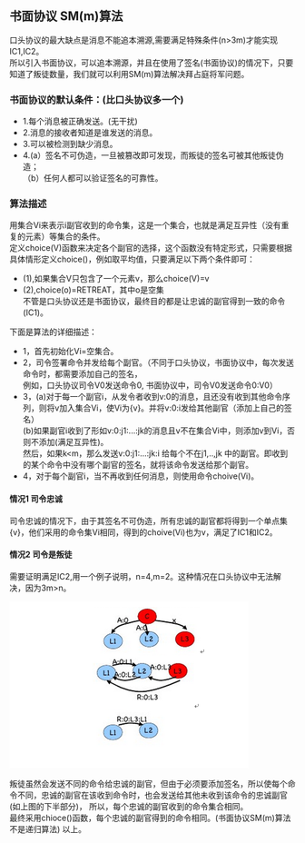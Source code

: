 ## 书面协议 SM(m)算法
口头协议的最大缺点是消息不能追本溯源,需要满足特殊条件(n>3m)才能实现IC1,IC2。<br>
所以引入书面协议，可以追本溯源，并且在使用了签名(书面协议)的情况下，只要知道了叛徒数量，我们就可以利用SM(m)算法解决拜占庭将军问题。<br>

### 书面协议的默认条件：(比口头协议多一个)
* 1.每个消息被正确发送。(无干扰)
* 2.消息的接收者知道是谁发送的消息。
* 3.可以被检测到缺少消息。
* 4.(a）签名不可伪造，一旦被篡改即可发现，而叛徒的签名可被其他叛徒伪造；<br>（b）任何人都可以验证签名的可靠性。

### 算法描述
用集合Vi来表示i副官收到的命令集，这是一个集合，也就是满足互异性（没有重复的元素）等集合的条件。<br>
定义choice(V)函数来决定各个副官的选择，这个函数没有特定形式，只需要根据具体情形定义choice()，例如取平均值，只要满足以下两个条件即可：<br>
* (1),如果集合V只包含了一个元素v，那么choice(V)=v <br>
* (2),choice(o)=RETREAT，其中o是空集 <br>
不管是口头协议还是书面协议，最终目的都是让忠诚的副官得到一致的命令(IC1)。 <br>

下面是算法的详细描述： <br>
* 1，首先初始化Vi=空集合。<br>
* 2，司令签署命令并发给每个副官。（不同于口头协议，书面协议中，每次发送命令时，都需要添加自己的签名，<br> 例如，口头协议司令V0发送命令0,
书面协议中，司令V0发送命令0:V0）<br> 
* 3，(a)对于每一个副官i，从发令者收到v:0的消息，且还没有收到其他命令序列，则将v加入集合Vi，使Vi为{v}。并将v:0:i发给其他副官（添加上自己的签名）<br>
     (b)如果副官i收到了形如v:0:j1:...:jk的消息且v不在集合Vi中，则添加v到Vi，否则不添加(满足互异性)。<br>
     然后，如果k<m，那么发送v:0:j1:...:jk:i 给每个不在j1,..,jk 中的副官。即收到的某个命令中没有哪个副官的签名，就将该命令发送给那个副官。<br>
* 4，对于每个副官i，当不再收到任何消息，则使用命令choive(Vi)。

#### 情况1 司令忠诚
司令忠诚的情况下，由于其签名不可伪造，所有忠诚的副官都将得到一个单点集{v}，他们采用的命令集Vi相同，得到的choive(Vi)也为v，满足了IC1和IC2。

#### 情况2 司令是叛徒
需要证明满足IC2,用一个例子说明，n=4,m=2。这种情况在口头协议中无法解决，因为3m>n。<br>

 ![](https://github.com/liuzhen910201/Byzantine-failures/blob/master/m_2_n_4.png)

叛徒虽然会发送不同的命令给忠诚的副官，但由于必须要添加签名，所以使每个命令不同，忠诚的副官在该收到命令时，也会发送给其他未收到该命令的忠诚副官(如上图的下半部分)，
所以，每个忠诚的副官收到的命令集合相同。<br>
最终采用chioce()函数，每个忠诚的副官得到的命令相同。(书面协议SM(m)算法不是递归算法)
以上。

